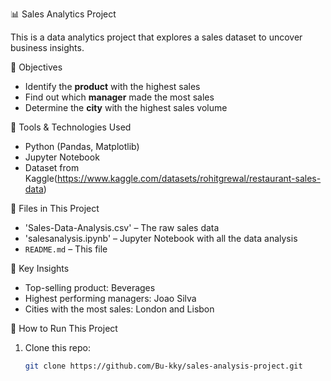 📊 Sales Analytics Project

This is a data analytics project that explores a sales dataset to uncover business insights.

🎯 Objectives

- Identify the **product** with the highest sales
- Find out which **manager** made the most sales
- Determine the **city** with the highest sales volume

🧰 Tools & Technologies Used

- Python (Pandas, Matplotlib)
- Jupyter Notebook
- Dataset from Kaggle(https://www.kaggle.com/datasets/rohitgrewal/restaurant-sales-data)

📁 Files in This Project

- 'Sales-Data-Analysis.csv' – The raw sales data
- 'salesanalysis.ipynb' – Jupyter Notebook with all the data analysis
- `README.md` – This file

📌 Key Insights

- Top-selling product: Beverages
- Highest performing managers: Joao Silva
- Cities with the most sales: London and Lisbon

🧪 How to Run This Project

1. Clone this repo:
   ```bash
   git clone https://github.com/Bu-kky/sales-analysis-project.git
